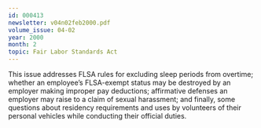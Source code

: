```yaml
---
id: 000413
newsletter: v04n02feb2000.pdf
volume_issue: 04-02
year: 2000
month: 2
topic: Fair Labor Standards Act
---
```


This issue addresses FLSA rules for excluding sleep periods from overtime; whether an employee’s FLSA-exempt status may be destroyed by an employer making improper pay deductions; affirmative defenses an employer may raise to a claim of sexual  harassment; and finally, some questions about residency requirements and uses by volunteers of their personal vehicles while conducting their official duties.